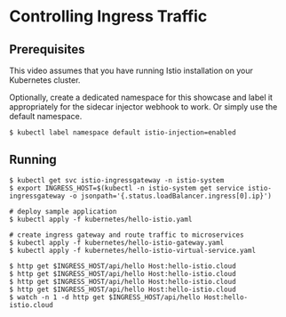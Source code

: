 # Controlling Ingress Traffic

## Prerequisites

This video assumes that you have running Istio installation on your Kubernetes cluster.

Optionally, create a dedicated namespace for this showcase and label it appropriately for the sidecar injector webhook to work. Or simply use the default namespace.

```
$ kubectl label namespace default istio-injection=enabled
```

## Running

```
$ kubectl get svc istio-ingressgateway -n istio-system
$ export INGRESS_HOST=$(kubectl -n istio-system get service istio-ingressgateway -o jsonpath='{.status.loadBalancer.ingress[0].ip}')

# deploy sample application
$ kubectl apply -f kubernetes/hello-istio.yaml

# create ingress gateway and route traffic to microservices
$ kubectl apply -f kubernetes/hello-istio-gateway.yaml
$ kubectl apply -f kubernetes/hello-istio-virtual-service.yaml

$ http get $INGRESS_HOST/api/hello Host:hello-istio.cloud
$ http get $INGRESS_HOST/api/hello Host:hello-istio.cloud
$ http get $INGRESS_HOST/api/hello Host:hello-istio.cloud
$ http get $INGRESS_HOST/api/hello Host:hello-istio.cloud
$ watch -n 1 -d http get $INGRESS_HOST/api/hello Host:hello-istio.cloud
```
